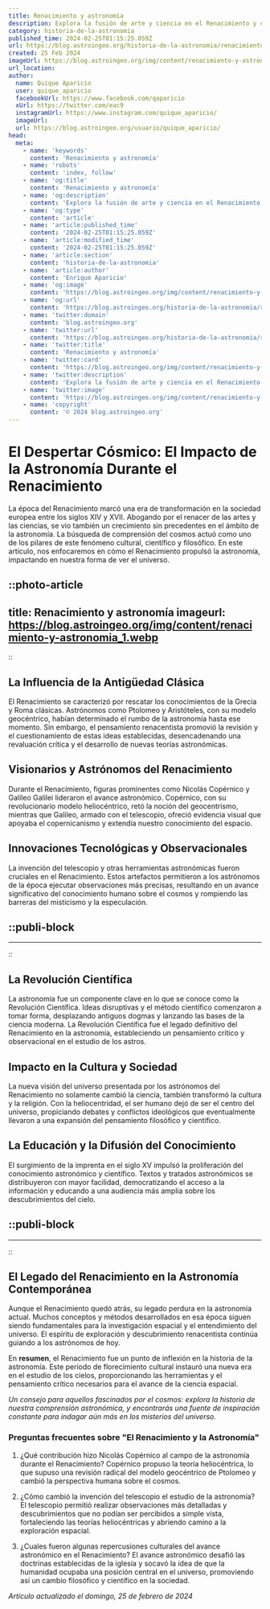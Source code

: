 ```yaml
---
title: Renacimiento y astronomía
description: Explora la fusión de arte y ciencia en el Renacimiento y cómo revolucionó nuestra visión del cosmos. Un viaje estelar a través de la historia.
category: historia-de-la-astronomia
published_time: 2024-02-25T01:15:25.059Z
url: https://blog.astroingeo.org/historia-de-la-astronomia/renacimiento-y-astronomia
created: 25 Feb 2024
imageUrl: https://blog.astroingeo.org/img/content/renacimiento-y-astronomia_1.webp
url_location:
author:
  name: Quique Aparicio
  user: quique_aparicio
  facebookUrl: https://www.facebook.com/qaparicio
  xUrl: https://twitter.com/eac9
  instagramUrl: https://www.instagram.com/quique_aparicio/
  imageUrl: 
  url: https://blog.astroingeo.org/usuario/quique_aparicio/
head:
  meta:
    - name: 'keywords'
      content: 'Renacimiento y astronomía'
    - name: 'robots'
      content: 'index, follow'
    - name: 'og:title'
      content: 'Renacimiento y astronomía'
    - name: 'og:description'
      content: 'Explora la fusión de arte y ciencia en el Renacimiento y cómo revolucionó nuestra visión del cosmos. Un viaje estelar a través de la historia.'
    - name: 'og:type'
      content: 'article'
    - name: 'article:published_time'
      content: '2024-02-25T01:15:25.059Z'
    - name: 'article:modified_time'
      content: '2024-02-25T01:15:25.059Z'
    - name: 'article:section'
      content: 'historia-de-la-astronomia'
    - name: 'article:author'
      content: 'Enrique Aparicio'
    - name: 'og:image'
      content: 'https://blog.astroingeo.org/img/content/renacimiento-y-astronomia_1.webp'
    - name: 'og:url'
      content: 'https://blog.astroingeo.org/historia-de-la-astronomia/renacimiento-y-astronomia'
    - name: 'twitter:domain'
      content: 'blog.astroingeo.org'
    - name: 'twitter:url'
      content: 'https://blog.astroingeo.org/historia-de-la-astronomia/renacimiento-y-astronomia'
    - name: 'twitter:title'
      content: 'Renacimiento y astronomía'
    - name: 'twitter:card'
      content: 'https://blog.astroingeo.org/img/content/renacimiento-y-astronomia_1.webp'
    - name: 'twitter:description'
      content: 'Explora la fusión de arte y ciencia en el Renacimiento y cómo revolucionó nuestra visión del cosmos. Un viaje estelar a través de la historia.'
    - name: 'twitter:image'
      content: 'https://blog.astroingeo.org/img/content/renacimiento-y-astronomia_1.webp'
    - name: 'copyright'
      content: '© 2024 blog.astroingeo.org'
---
```

# El Despertar Cósmico: El Impacto de la Astronomía Durante el Renacimiento

La época del Renacimiento marcó una era de transformación en la sociedad europea entre los siglos XIV y XVII. Abogando por el renacer de las artes y las ciencias, se vio también un crecimiento sin precedentes en el ámbito de la astronomía. La búsqueda de comprensión del cosmos actuó como uno de los pilares de este fenómeno cultural, científico y filosófico. En este artículo, nos enfocaremos en cómo el Renacimiento propulsó la astronomía, impactando en nuestra forma de ver el universo.


::photo-article
---
title: Renacimiento y astronomía
imageurl: https://blog.astroingeo.org/img/content/renacimiento-y-astronomia_1.webp
---
::


## La Influencia de la Antigüedad Clásica
El Renacimiento se caracterizó por rescatar los conocimientos de la Grecia y Roma clásicas. Astrónomos como Ptolomeo y Aristóteles, con su modelo geocéntrico, habían determinado el rumbo de la astronomía hasta ese momento. Sin embargo, el pensamiento renacentista promovió la revisión y el cuestionamiento de estas ideas establecidas, desencadenando una revaluación crítica y el desarrollo de nuevas teorías astronómicas.

## Visionarios y Astrónomos del Renacimiento
Durante el Renacimiento, figuras prominentes como Nicolás Copérnico y Galileo Galilei lideraron el avance astronómico. Copérnico, con su revolucionario modelo heliocéntrico, retó la noción del geocentrismo, mientras que Galileo, armado con el telescopio, ofreció evidencia visual que apoyaba el copernicanismo y extendía nuestro conocimiento del espacio.

## Innovaciones Tecnológicas y Observacionales
La invención del telescopio y otras herramientas astronómicas fueron cruciales en el Renacimiento. Estos artefactos permitieron a los astrónomos de la época ejecutar observaciones más precisas, resultando en un avance significativo del conocimiento humano sobre el cosmos y rompiendo las barreras del misticismo y la especulación.


  ::publi-block
  ---
  ---
  ::
  
  
## La Revolución Científica
La astronomía fue un componente clave en lo que se conoce como la Revolución Científica. Ideas disruptivas y el método científico comenzaron a tomar forma, desplazando antiguos dogmas y lanzando las bases de la ciencia moderna. La Revolución Científica fue el legado definitivo del Renacimiento en la astronomía, estableciendo un pensamiento crítico y observacional en el estudio de los astros.

## Impacto en la Cultura y Sociedad
La nueva visión del universo presentada por los astrónomos del Renacimiento no solamente cambió la ciencia, también transformó la cultura y la religión. Con la heliocentridad, el ser humano dejó de ser el centro del universo, propiciando debates y conflictos ideológicos que eventualmente llevaron a una expansión del pensamiento filosófico y científico.

## La Educación y la Difusión del Conocimiento
El surgimiento de la imprenta en el siglo XV impulsó la proliferación del conocimiento astronómico y científico. Textos y tratados astronómicos se distribuyeron con mayor facilidad, democratizando el acceso a la información y educando a una audiencia más amplia sobre los descubrimientos del cielo.


  ::publi-block
  ---
  ---
  ::
  
  
## El Legado del Renacimiento en la Astronomía Contemporánea
Aunque el Renacimiento quedó atrás, su legado perdura en la astronomía actual. Muchos conceptos y métodos desarrollados en esa época siguen siendo fundamentales para la investigación espacial y el entendimiento del universo. El espíritu de exploración y descubrimiento renacentista continúa guiando a los astrónomos de hoy.

En **resumen**, el Renacimiento fue un punto de inflexión en la historia de la astronomía. Este período de florecimiento cultural instauró una nueva era en el estudio de los cielos, proporcionando las herramientas y el pensamiento crítico necesarios para el avance de la ciencia espacial.

_*Un consejo para aquellos fascinados por el cosmos: explora la historia de nuestra comprensión astronómica, y encontrarás una fuente de inspiración constante para indagar aún más en los misterios del universo.*_

### Preguntas frecuentes sobre "El Renacimiento y la Astronomía"

1. ¿Qué contribución hizo Nicolás Copérnico al campo de la astronomía durante el Renacimiento?
   Copérnico propuso la teoría heliocéntrica, lo que supuso una revisión radical del modelo geocéntrico de Ptolomeo y cambió la perspectiva humana sobre el cosmos.

2. ¿Cómo cambió la invención del telescopio el estudio de la astronomía?
   El telescopio permitió realizar observaciones más detalladas y descubrimientos que no podían ser percibidos a simple vista, fortaleciendo las teorías heliocéntricas y abriendo camino a la exploración espacial.

3. ¿Cuales fueron algunas repercusiones culturales del avance astronómico en el Renacimiento?
   El avance astronómico desafió las doctrinas establecidas de la iglesia y socavó la idea de que la humanidad ocupaba una posición central en el universo, promoviendo así un cambio filosófico y científico en la sociedad.

_Artículo actualizado el domingo, 25 de febrero de 2024_